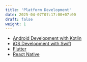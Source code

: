 ```yaml
---
title: 'Platform Development'
date: 2025-04-07T07:17:00+07:00
draft: false
weight: 1
---
```


- [Android Development with Kotlin](./android-dev-with-kotlin)
- [iOS Development with Swift](./ios-dev-with-swift)
- [Flutter](./flutter)
- [React Native](./react-native)
